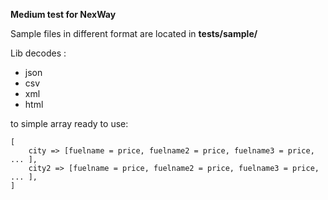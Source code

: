 **Medium test for NexWay**

Sample files in different format are located in **tests/sample/**

Lib decodes :
- json
- csv
- xml
- html

to simple array ready to use:


    [
        city => [fuelname = price, fuelname2 = price, fuelname3 = price, ... ],
        city2 => [fuelname = price, fuelname2 = price, fuelname3 = price, ... ],
    ]
